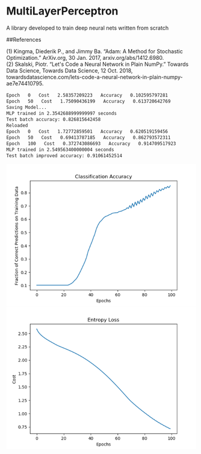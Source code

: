 # MultiLayerPerceptron
A library developed to train deep neural nets written from scratch

##References

(1) Kingma, Diederik P., and Jimmy Ba. “Adam: A Method for Stochastic Optimization.” ArXiv.org, 30 Jan. 2017, arxiv.org/abs/1412.6980.<br>
(2) Skalski, Piotr. “Let's Code a Neural Network in Plain NumPy.” Towards Data Science, Towards Data Science, 12 Oct. 2018, towardsdatascience.com/lets-code-a-neural-network-in-plain-numpy-ae7e74410795.

```
Epoch   0   Cost   2.58357209223   Accuracy   0.102595797281
Epoch   50   Cost   1.75090436199   Accuracy   0.613720642769
Saving Model...
MLP trained in 2.3542688999999997 seconds
Test batch accuracy: 0.826815642458
Reloaded
Epoch   0   Cost   1.72772859501   Accuracy   0.620519159456
Epoch   50   Cost   0.69413787185   Accuracy   0.862793572311
Epoch   100   Cost   0.372743086693   Accuracy   0.914709517923
MLP trained in 2.549563400000004 seconds
Test batch improved accuracy: 0.91061452514

```


![alt text](https://github.com/D-Thatcher/MultiLayerPerceptron/blob/master/accuracy_final.png)
![alt text](https://github.com/D-Thatcher/MultiLayerPerceptron/blob/master/entropy_final.png)

